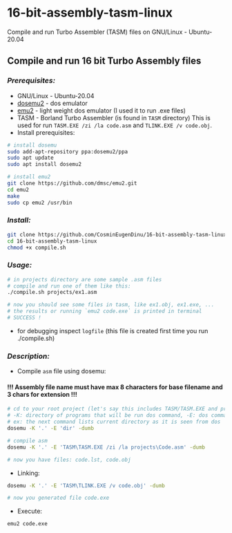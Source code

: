 # 16-bit-assembly-tasm-linux
Compile and run Turbo Assembler (TASM) files on GNU/Linux - Ubuntu-20.04
## Compile and run 16 bit Turbo Assembly files
### *Prerequisites:*
- GNU/Linux - Ubuntu-20.04
- [dosemu2](https://github.com/dosemu2/dosemu2/wiki/Setup-guide-for-advanced-users-and-ambitious-beginners-(using-Ubuntu)) - dos emulator 
- [emu2](https://github.com/dmsc/emu2.git) - light weight dos emulator (I used it to run .exe files)
- TASM - Borland Turbo Assembler (is found in `TASM` directory)
This is used for run `TASM.EXE /zi /la code.asm` and `TLINK.EXE /v code.obj`.
- Install prerequisites:
```bash
# install dosemu
sudo add-apt-repository ppa:dosemu2/ppa
sudo apt update
sudo apt install dosemu2 

# install emu2
git clone https://github.com/dmsc/emu2.git
cd emu2
make
sudo cp emu2 /usr/bin
```
### *Install:*
```bash
git clone https://github.com/CosminEugenDinu/16-bit-assembly-tasm-linux.git
cd 16-bit-assembly-tasm-linux
chmod +x compile.sh
```
### *Usage:*
```bash
# in projects directory are some sample .asm files
# compile and run one of them like this:
./compile.sh projects/ex1.asm

# now you should see some files in tasm, like ex1.obj, ex1.exe, ...
# the results or running `emu2 code.exe` is printed in terminal
# SUCCESS !

```
- for debugging inspect `logfile` (this file is created first time you run ./compile.sh)

### *Description:*
- Compile `asm` file using dosemu:
#### !!! Assembly file name must have max 8 characters for base filename and 3 chars for extension !!!
```bash
# cd to your root project (let's say this includes TASM/TASM.EXE and projects/Code.asm)
# -K: directory of programs that will be run dos command, -E: dos command, -dumb: view result of dos command
# ex: the next command lists current directory as it is seen from dos
dosemu -K '.' -E 'dir' -dumb

# compile asm
dosemu -K '.' -E 'TASM\TASM.EXE /zi /la projects\Code.asm' -dumb

# now you have files: code.lst, code.obj
```
- Linking:
```bash
dosemu -K '.' -E 'TASM\TLINK.EXE /v code.obj' -dumb

# now you generated file code.exe
```
- Execute:
```bash
emu2 code.exe
```

